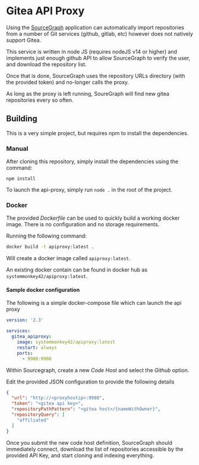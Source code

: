 


# Gitea API Proxy


Using the [SourceGraph][1] application can automatically import repositories from a number of Git services (github, gitlab, etc) however does not natively support Gitea.

This service is written in node JS (requires nodeJS v14 or higher) and implements just enough
github API to allow SourceGraph to verify the user, and download the repository list.

Once that is done, SourceGraph uses the repository URLs directory (with the provided token) and
no-longer calls the proxy.

As long as the proxy is left running, SoureGraph will find new gitea repositories every so often.


##  Building
This is a very simple project, but requires npm to install the dependencies.

### Manual

After cloning this repository, simply install the dependencies using the command:
```
npm install
```

To launch the api-proxy, simply run `node .` in the root of the project.

### Docker

The provided _Dockerfile_ can be used to quickly build a working docker image. There is no configuration and no storage requirements.

Running the following command:

```bash
docker build -t apiproxy:latest .
```

Will create a docker image called `apiproxy:latest`.

An existing docker contain can be found in docker hub as `systemmonkey42/apiproxy:latest`.

#### Sample docker configuration

The following is a simple docker-compose file which can launch the api proxy


```yaml
version: '2.3'

services:
  gitea_apiproxy:
    image: systemmonkey42/apiproxy:latest
    restart: always
    ports:
      - 9980:9980
```


Within Sourcegraph, create a new *Code Host* and select the _Github_ option.

Edit the provided JSON configuration to provide the following details

```json
{
  "url": "http://<proxyhostip>:9980",
  "token": "<gitea api key>",
  "repositoryPathPattern": "<gitea host>/{nameWithOwner}",
  "repositoryQuery": [
    "affiliated"
  ]
}

```

Once you submit the new code host definition, SourceGraph should immediately connect, download the list of repositories accessible by the provided API Key, and start cloning and indexing everything.


[1]: https://github.com/sourcegraph/sourcegraph
